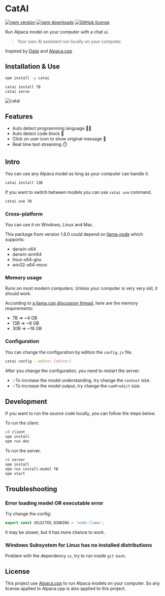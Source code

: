 # CatAI

[![npm version](https://badge.fury.io/js/catai.svg)](https://badge.fury.io/js/catai)
[![npm downloads](https://img.shields.io/npm/dt/catai.svg)](https://www.npmjs.com/package/catai)
[![GitHub license](https://img.shields.io/github/license/ido-pluto/catai)](./LICENSE)

Run Alpaca model on your computer with a chat ui.

> Your own AI assistant run locally on your computer.

Inspired by [Dalai](https://github.com/cocktailpeanut/dalai) and [Alpaca.cpp](https://github.com/antimatter15/alpaca.cpp)

## Installation & Use

```bash
npm install -g catai

catai install 7B
catai serve
```

![catai](https://github.com/ido-pluto/catai/blob/main/demo/chat.gif)

## Features
- Auto detect programming language 🧑‍💻
- Auto detect code block 📃
- Click on user icon to show original message 💬
- Real time text streaming ⏱️

## Intro

You can use any Alpaca model as long as your computer can handle it.
```bash
catai install 13B
```

If you want to switch between models you can use `catai use` command.
```bash
catai use 7B
```

### Cross-platform
You can use it on Windows, Linux and Mac.

This package from version 1.6.0 could depend on [llama-node](https://github.com/hlhr202/llama-node)
which supports:

- darwin-x64
- darwin-arm64
- linux-x64-gnu
- win32-x64-msvc

### Memory usage
Runs on most modern computers. Unless your computer is very very old, it should work.

According to [a llama.cpp discussion thread](https://github.com/ggerganov/llama.cpp/issues/13), here are the memory requirements:

- 7B => ~4 GB
- 13B => ~8 GB
- 30B => ~16 GB

### Configuration
You can change the configuration by edition the `config.js` file.
```bash
catai config --editor [editor]
```

After you change the configuration, you need to restart the server.

- 💡To increase the model understanding, try change the `context` size.
- 💡To increase the model output, try change the `numPredict` size.

## Development

If you want to run the source code locally, you can follow the steps below.

To run the client.
```bash
cd client
npm install
npm run dev
```

To run the server.
```bash
cd server
npm install
npm run install-model 7B
npm start
```

## Troubleshooting

### Error loading model OR executable error
Try change the config:
```js
export const SELECTED_BINDING = 'node-llama';
```

It may be slower, but it has more chance to work.

### Windows Subsystem for Linux has no installed distributions

Problem with the dependency `zx`, try to run inside `git-bash`.

## License

This project use [Alpaca.cpp](https://github.com/antimatter15/alpaca.cpp) to run Alpaca models on your computer.
So any license applied to Alpaca.cpp is also applied to this project.
